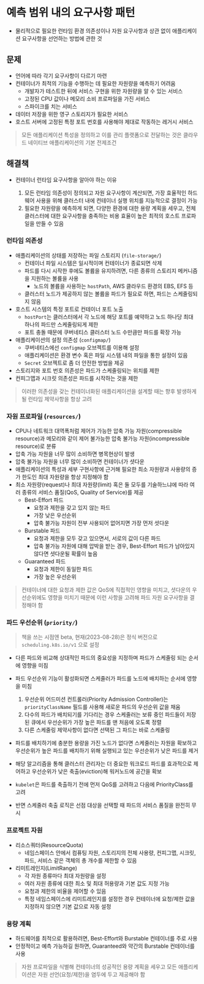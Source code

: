 # 예측 범위 내의 요구사항 패턴
- 물리적으로 필요한 런타임 환경 의존성이나 자원 요구사항과 상관 없이 애플리케이션 요구사항을 선언하는 방법에 관한 것

## 문제
- 언어에 따라 각기 요구사항이 다르기 마련
- 컨테이너가 최적의 기능을 수행하는 데 필요한 자원량을 예측하기 어려움
  - 개발자가 테스트한 뒤에 서비스 구현을 위한 자원량을 알 수 있는 서비스
  - 고정된 CPU 값이나 메모리 소비 프로파일을 가진 서비스
  - 스파이크를 치는 서비스
- 데이터 저장을 위한 영구 스토리지가 필요한 서비스
- 호스트 서버에 고정된 특정 포트 번호를 사용해야 제대로 작동하는 레거시 서비스

> 모든 애플리케이션 특성을 정의하고 이를 관리 플랫폼으로 전달하는 것은 클라우드 네이티브 애플리케이션의 기본 전제조건

## 해결책
- 컨테이너 런타임 요구사항을 알아야 하는 이유

  1. 모든 런타임 의존성이 정의되고 자원 요구사항이 계산되면, 가장 효율적인 하드웨어 사용을 위해 클러스터 내에 컨테이너 실행 위치를 지능적으로 결정이 가능
  2. 필요한 자원량을 예측하게 되면, 다양한 환경에 대한 용량 계획을 세우고, 전체 클러스터에 대한 요구사항을 충족하는 비용 효율이 높은 최적의 호스트 프로파일을 만들 수 있음

### 런타임 의존성
- 애플리케이션의 상태를 저장하는 파일 스토리지 (`file-storage/`)
  - 컨테이너 파일 시스템은 일시적이며 컨테이너가 종료되면 삭제
  - 파드를 다시 시작한 후에도 볼륨을 유지하려면, 다른 종류의 스토리지 메커니즘을 지원하는 볼륨을 사용
    - 노드의 볼륨을 사용하는 `hostPath`, AWS 클라우드 환경의 EBS, EFS 등
  - 클러스터 노드가 제공하지 않는 볼륨을 파드가 필요로 하면, 파드는 스케줄링되지 않음
- 호스트 시스템의 특정 포트로 컨테이너 포트 노출
  - `hostPort`는 클러스터에서 각 노드에 해당 포트를 예약하고 노드 하나당 최대 하나의 파드만 스케줄링되게 제한
  - 포트 충돌 때문에 쿠버네티스 클러스터 노드 수만큼만 파드를 확장 가능
- 애플리케이션의 설정 의존성 (`configmap/`)
  - 쿠버네티스에선 `configmap` 오브젝트를 이용해 설정
  - 애플리케이션은 환경 변수 혹은 파일 시스템 내의 파일을 통한 설정이 있음
  - `Secret` 오브젝트로 좀 더 안전한 방법을 제공
- 스토리지와 포트 번호 의존성은 파드가 스케줄링되는 위치를 제한
- 컨피그맵과 시크릿 의존성은 파드를 시작하는 것을 제한

> 이러한 의존성을 갖는 컨테이너화된 애플리케이션을 설계할 때는 향후 발생하게 될 런타임 제약사항을 항상 고려

### 자원 프로파일 (`resources/`)
- CPU나 네트워크 대역폭처럼 제어가 가능한 압축 가능 자원(compressible resource)과 메모리와 같이 제어 불가능한 압축 불가능 자원(incompressible resource)로 분류
- 압축 가능 자원을 너무 많이 소비하면 병목현상이 발생
- 압축 불가능 자원을 너무 많이 소비하면 컨테이너가 셧다운
- 애플리케이션의 특성과 세부 구현사항에 근거해 필요한 최소 자원량과 사용량의 증가 한도인 최대 자원량을 항상 지정해야 함
- 최소 자원량(request)나 최대 자원량(limit) 혹은 둘 모두를 기술하느냐에 따라 여러 종류의 서비스 품질(QoS, Quality of Service)를 제공
  - Best-Effort 파드
    - 요청과 제한을 갖고 있지 않는 파드
    - 가장 낮은 우선순위
    - 압축 불가능 자원이 전부 사용되어 없어지면 가장 먼저 셧다운
  - Burstable 파드
    - 요청과 제한을 모두 갖고 있으면서, 서로의 값이 다른 파드
    - 압축 불가능 자원에 대해 압박을 받는 경우, Best-Effort 파드가 남아있지 않다면 셧다운될 확률이 높음
  - Guaranteed 파드
    - 요청과 제한이 동일한 파드
    - 가장 높은 우선순위

> 컨테이너에 대한 요청과 제한 값은 QoS에 직접적인 영향을 미치고, 셧다운의 우선순위에도 영향을 미치기 때문에 이런 사항을 고려해 파드 자원 요구사항을 결정해야 함

### 파드 우선순위 (`priority/`)
> 책을 쓰는 시점엔 beta, 현재(2023-08-28)은 정식 버전으로 `scheduling.k8s.io/v1` 으로 설정
- 다른 파드와 비교해 상대적인 파드의 중요성을 지정하며 파드가 스케줄링 되는 순서에 영향을 미침
- 파드 우선순위 기능이 활성화되면 스케줄러가 파드를 노드에 배치하는 순서에 영향을 미침
  
  1. 우선순위 어드미션 컨트롤러(Priority Admission Controller)는 `priorityClassName` 필드를 사용해 새로운 파드의 우선순위 값을 채움
  2. 다수의 파드가 배치되기를 기다리는 경우 스케줄러는 보류 중인 파드들이 저장된 큐에서 우선순위가 가장 높은 파드를 맨 처음에 오도록 정렬
  3. 다른 스케줄링 제약사항이 없다면 선택된 그 파드는 바로 스케줄링
- 파드를 배치하기에 충분한 용량을 가진 노드가 없다면 스케줄러는 자원을 확보하고 우선순위가 높은 파드를 배치하기 위해 실행되고 있는 우선순위가 낮은 파드를 제거
- 해당 알고리즘을 통해 클러스터 관리자는 더 중요한 워크로드 파드를 효과적으로 제어하고 우선순위가 낮은 축출(eviction)해 워커노드에 공간을 확보
- `kubelet`은 파드를 축출하기 전에 먼저 QoS를 고려하고 다음에 PriorityClass를 고려
- 반면 스케줄러 축출 로직은 선점 대상을 선택할 때 파드의 서비스 품질을 완전히 무시

### 프로젝트 자원
- 리소스쿼터(ResourceQuota)
  - 네임스페이스 안에서 컴퓨팅 자원, 스토리지의 전체 사용량, 컨피그맵, 시크릿, 파드, 서비스 같은 객체의 총 개수를 제한할 수 있음
- 리미트레인지(LimitRange)
  - 각 자원 종류마다 최대 자원량을 설정
  - 여러 자원 종류에 대한 최소 및 최대 허용량과 기본 값도 지정 가능
  - 요청과 제한의 비율을 제어할 수 있음
  - 특정 네임스페이스에 리미트레인지를 설정한 경우 컨테이너에 요청/제한 값을 지정하지 않으면 기본 값으로 자동 설정

### 용량 계획
- 하드웨어를 최적으로 활용하려면, Best-Effort와 Burstable 컨테이너를 주로 사용
- 안정적이고 예측 가능하길 원하면, Guaranteed와 약간의 Burstable 컨테이너를 사용

> 자원 프로파일을 식별해 컨테이너의 성공적인 용량 계획을 세우고 모든 애플리케이션은 자원 선언(요청/제한)을 염두에 두고 제공해야 함